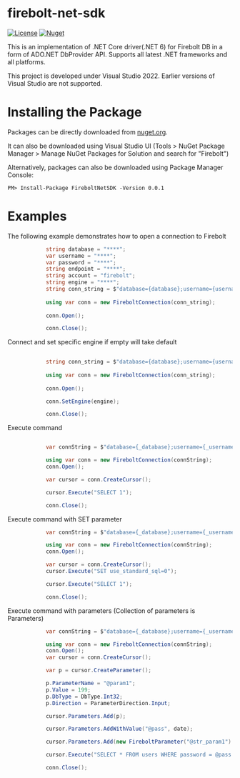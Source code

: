 # firebolt-net-sdk

[![License](https://img.shields.io/badge/License-Apache%202.0-blue.svg)](https://opensource.org/licenses/Apache-2.0)
[![Nuget](https://img.shields.io/nuget/v/FireboltNetSDK?style=plastic)](https://www.nuget.org/packages/FireboltNetSDK/0.0.1)

This is an implementation of .NET Core driver(.NET 6) for Firebolt DB in a form of ADO.NET DbProvider API.
Supports all latest .NET frameworks and all platforms.

This project is developed under Visual Studio 2022. Earlier versions of Visual Studio are not supported.


Installing the Package
======================

Packages can be directly downloaded from [nuget.org](https://www.nuget.org/).

It can also be downloaded using Visual Studio UI (Tools > NuGet Package Manager > Manage NuGet Packages for Solution and search for "Firebolt")

Alternatively, packages can also be downloaded using Package Manager Console:
```{r, engine='bash', code_block_name}
PM> Install-Package FireboltNetSDK -Version 0.0.1
```

Examples
======================

The following example demonstrates how to open a connection to Firebolt

```cs
            string database = "****";
            var username = "****";
            var password = "****";
            string endpoint = "****";
            string account = "firebolt";
            string engine = "****";
            string conn_string = $"database={database};username={username};password={password};endpoint={endpoint};account={account}";
          
            using var conn = new FireboltConnection(conn_string);
           
            conn.Open();

            conn.Close();
```
Connect and set specific engine if empty will take default

```cs
    
            string conn_string = $"database={database};username={username};password={password};endpoint={endpoint};";
          
            using var conn = new FireboltConnection(conn_string);
           
            conn.Open();

            conn.SetEngine(engine);

            conn.Close();
```

Execute command

```cs

            var connString = $"database={_database};username={_username};password={_password};endpoint={_endpoint};";

            using var conn = new FireboltConnection(connString);
            conn.Open();

            var cursor = conn.CreateCursor();

            cursor.Execute("SELECT 1");

            conn.Close();
```

Execute command with SET parameter

```cs
            var connString = $"database={_database};username={_username};password={_password};endpoint={_endpoint};account={_account}";

            using var conn = new FireboltConnection(connString);
            conn.Open();

            var cursor = conn.CreateCursor();
            cursor.Execute("SET use_standard_sql=0");

            cursor.Execute("SELECT 1");

            conn.Close();
```

Execute command with parameters (Collection of parameters is Parameters)

```cs
            var connString = $"database={_database};username={_username};password={_password};endpoint={_endpoint};account={_account}";

            using var conn = new FireboltConnection(connString);
            conn.Open();
            var cursor = conn.CreateCursor();

            var p = cursor.CreateParameter();

            p.ParameterName = "@param1";
            p.Value = 199;
            p.DbType = DbType.Int32;
            p.Direction = ParameterDirection.Input;

            cursor.Parameters.Add(p);

            cursor.Parameters.AddWithValue("@pass", date);

            cursor.Parameters.Add(new FireboltParameter("@str_param1") { Value = 200 });

            cursor.Execute("SELECT * FROM users WHERE password = @pass AND Age = @param1 AND Distance = @str_param1");

            conn.Close();
```